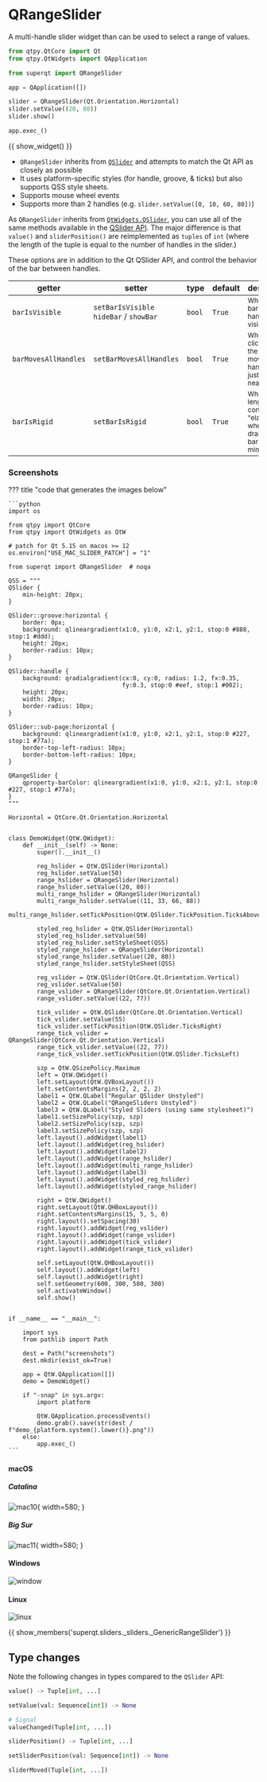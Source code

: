 # QRangeSlider

A multi-handle slider widget than can be used to
select a range of values.

```python
from qtpy.QtCore import Qt
from qtpy.QtWidgets import QApplication

from superqt import QRangeSlider

app = QApplication([])

slider = QRangeSlider(Qt.Orientation.Horizontal)
slider.setValue((20, 80))
slider.show()

app.exec_()
```

{{ show_widget() }}

- `QRangeSlider` inherits from [`QSlider`](https://doc.qt.io/qt-6/qslider.html)
  and attempts to match the Qt API as closely as possible
- It uses platform-specific styles (for handle, groove, & ticks) but also supports
  QSS style sheets.
- Supports mouse wheel events
- Supports more than 2 handles (e.g. `slider.setValue([0, 10, 60, 80])`)

As `QRangeSlider` inherits from
[`QtWidgets.QSlider`](https://doc.qt.io/qt-6/qslider.html), you can use all of
the same methods available in the [QSlider
API](https://doc.qt.io/qt-6/qslider.html). The major difference is that `value()`
and `sliderPosition()` are reimplemented as `tuples` of `int` (where the length of
the tuple is equal to the number of handles in the slider.)

These options are in addition to the Qt QSlider API, and control the behavior of the bar between handles.

| getter               | setter                                      | type   | default | description                                                                                      |
| -------------------- | ------------------------------------------- | ------ | ------- | ------------------------------------------------------------------------------------------------ |
| `barIsVisible`       | `setBarIsVisible` <br>`hideBar` / `showBar` | `bool` | `True`  | <small>Whether the bar between handles is visible.</small>                                       |
| `barMovesAllHandles` | `setBarMovesAllHandles`                     | `bool` | `True`  | <small>Whether clicking on the bar moves all handles or just the nearest</small>                 |
| `barIsRigid`         | `setBarIsRigid`                             | `bool` | `True`  | <small>Whether bar length is constant or "elastic" when dragging the bar beyond min/max.</small> |

###  Screenshots

??? title "code that generates the images below"

    ```python
    import os

    from qtpy import QtCore
    from qtpy import QtWidgets as QtW

    # patch for Qt 5.15 on macos >= 12
    os.environ["USE_MAC_SLIDER_PATCH"] = "1"

    from superqt import QRangeSlider  # noqa

    QSS = """
    QSlider {
        min-height: 20px;
    }

    QSlider::groove:horizontal {
        border: 0px;
        background: qlineargradient(x1:0, y1:0, x2:1, y2:1, stop:0 #888, stop:1 #ddd);
        height: 20px;
        border-radius: 10px;
    }

    QSlider::handle {
        background: qradialgradient(cx:0, cy:0, radius: 1.2, fx:0.35,
                                    fy:0.3, stop:0 #eef, stop:1 #002);
        height: 20px;
        width: 20px;
        border-radius: 10px;
    }

    QSlider::sub-page:horizontal {
        background: qlineargradient(x1:0, y1:0, x2:1, y2:1, stop:0 #227, stop:1 #77a);
        border-top-left-radius: 10px;
        border-bottom-left-radius: 10px;
    }

    QRangeSlider {
        qproperty-barColor: qlineargradient(x1:0, y1:0, x2:1, y2:1, stop:0 #227, stop:1 #77a);
    }
    """

    Horizontal = QtCore.Qt.Orientation.Horizontal


    class DemoWidget(QtW.QWidget):
        def __init__(self) -> None:
            super().__init__()

            reg_hslider = QtW.QSlider(Horizontal)
            reg_hslider.setValue(50)
            range_hslider = QRangeSlider(Horizontal)
            range_hslider.setValue((20, 80))
            multi_range_hslider = QRangeSlider(Horizontal)
            multi_range_hslider.setValue((11, 33, 66, 88))
            multi_range_hslider.setTickPosition(QtW.QSlider.TickPosition.TicksAbove)

            styled_reg_hslider = QtW.QSlider(Horizontal)
            styled_reg_hslider.setValue(50)
            styled_reg_hslider.setStyleSheet(QSS)
            styled_range_hslider = QRangeSlider(Horizontal)
            styled_range_hslider.setValue((20, 80))
            styled_range_hslider.setStyleSheet(QSS)

            reg_vslider = QtW.QSlider(QtCore.Qt.Orientation.Vertical)
            reg_vslider.setValue(50)
            range_vslider = QRangeSlider(QtCore.Qt.Orientation.Vertical)
            range_vslider.setValue((22, 77))

            tick_vslider = QtW.QSlider(QtCore.Qt.Orientation.Vertical)
            tick_vslider.setValue(55)
            tick_vslider.setTickPosition(QtW.QSlider.TicksRight)
            range_tick_vslider = QRangeSlider(QtCore.Qt.Orientation.Vertical)
            range_tick_vslider.setValue((22, 77))
            range_tick_vslider.setTickPosition(QtW.QSlider.TicksLeft)

            szp = QtW.QSizePolicy.Maximum
            left = QtW.QWidget()
            left.setLayout(QtW.QVBoxLayout())
            left.setContentsMargins(2, 2, 2, 2)
            label1 = QtW.QLabel("Regular QSlider Unstyled")
            label2 = QtW.QLabel("QRangeSliders Unstyled")
            label3 = QtW.QLabel("Styled Sliders (using same stylesheet)")
            label1.setSizePolicy(szp, szp)
            label2.setSizePolicy(szp, szp)
            label3.setSizePolicy(szp, szp)
            left.layout().addWidget(label1)
            left.layout().addWidget(reg_hslider)
            left.layout().addWidget(label2)
            left.layout().addWidget(range_hslider)
            left.layout().addWidget(multi_range_hslider)
            left.layout().addWidget(label3)
            left.layout().addWidget(styled_reg_hslider)
            left.layout().addWidget(styled_range_hslider)

            right = QtW.QWidget()
            right.setLayout(QtW.QHBoxLayout())
            right.setContentsMargins(15, 5, 5, 0)
            right.layout().setSpacing(30)
            right.layout().addWidget(reg_vslider)
            right.layout().addWidget(range_vslider)
            right.layout().addWidget(tick_vslider)
            right.layout().addWidget(range_tick_vslider)

            self.setLayout(QtW.QHBoxLayout())
            self.layout().addWidget(left)
            self.layout().addWidget(right)
            self.setGeometry(600, 300, 580, 300)
            self.activateWindow()
            self.show()


    if __name__ == "__main__":

        import sys
        from pathlib import Path

        dest = Path("screenshots")
        dest.mkdir(exist_ok=True)

        app = QtW.QApplication([])
        demo = DemoWidget()

        if "-snap" in sys.argv:
            import platform

            QtW.QApplication.processEvents()
            demo.grab().save(str(dest / f"demo_{platform.system().lower()}.png"))
        else:
            app.exec_()
    ```

#### macOS

##### Catalina

![mac10](../images/demo_darwin10.png){ width=580; }

##### Big Sur

![mac11](../images/demo_darwin11.png){ width=580; }

#### Windows

![window](../images/demo_windows.png)

#### Linux

![linux](../images/demo_linux.png)


{{ show_members('superqt.sliders._sliders._GenericRangeSlider') }}

## Type changes

Note the following changes in types compared to the `QSlider` API:

```python
value() -> Tuple[int, ...]
```

```python
setValue(val: Sequence[int]) -> None
```

```python
# Signal
valueChanged(Tuple[int, ...])
```

```python
sliderPosition() -> Tuple[int, ...]
```

```python
setSliderPosition(val: Sequence[int]) -> None
```

```python
sliderMoved(Tuple[int, ...])
```
